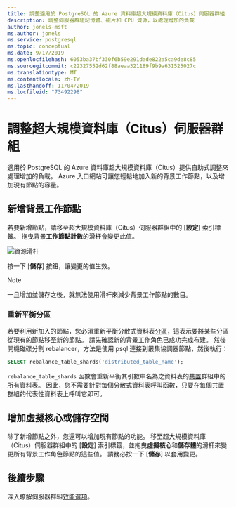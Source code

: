 ```yaml
---
title: 調整適用於 PostgreSQL 的 Azure 資料庫超大規模資料庫（Citus）伺服器群組
description: 調整伺服器群組記憶體、磁片和 CPU 資源，以處理增加的負載
author: jonels-msft
ms.author: jonels
ms.service: postgresql
ms.topic: conceptual
ms.date: 9/17/2019
ms.openlocfilehash: 6053ba37bf330f6b59e291dade822a5ca9de8c85
ms.sourcegitcommit: c22327552d62f88aeaa321189f9b9a631525027c
ms.translationtype: MT
ms.contentlocale: zh-TW
ms.lasthandoff: 11/04/2019
ms.locfileid: "73492298"
---
```

# <a name="scale-a-hyperscale-citus-server-group"></a>調整超大規模資料庫（Citus）伺服器群組

適用於 PostgreSQL 的 Azure 資料庫超大規模資料庫（Citus）提供自助式調整來處理增加的負載。 Azure 入口網站可讓您輕鬆地加入新的背景工作節點，以及增加現有節點的容量。

## <a name="add-worker-nodes"></a>新增背景工作節點

若要新增節點，請移至超大規模資料庫（Citus）伺服器群組中的 [**設定**] 索引標籤。  拖曳背景**工作節點計數**的滑杆會變更此值。

![資源滑杆](./media/howto-hyperscale-scaling/01-sliders-workers.png)

按一下 [**儲存**] 按鈕，讓變更的值生效。

> [!NOTE]
> 一旦增加並儲存之後，就無法使用滑杆來減少背景工作節點的數目。

### <a name="rebalance-shards"></a>重新平衡分區

若要利用新加入的節點，您必須重新平衡分散式資料表[分區](concepts-hyperscale-distributed-data.md#shards)，這表示要將某些分區從現有的節點移至新的節點。 請先確認新的背景工作角色已成功完成布建。 然後開機磁碟分割 rebalancer，方法是使用 psql 連接到叢集協調器節點，然後執行：

```sql
SELECT rebalance_table_shards('distributed_table_name');
```

`rebalance_table_shards` 函數會重新平衡其引數中名為之資料表的[共置](concepts-hyperscale-colocation.md)群組中的所有資料表。 因此，您不需要針對每個分散式資料表呼叫函數，只要在每個共置群組的代表性資料表上呼叫它即可。

## <a name="increase-vcores-or-storage-space"></a>增加虛擬核心或儲存空間

除了新增節點之外，您還可以增加現有節點的功能。 移至超大規模資料庫（Citus）伺服器群組中的 [**設定**] 索引標籤，並拖曳**虛擬核心**和**儲存體**的滑杆來變更所有背景工作角色節點的這些值。 請務必按一下 [**儲存**] 以套用變更。

## <a name="next-steps"></a>後續步驟

深入瞭解伺服器群組[效能選項](concepts-hyperscale-configuration-options.md)。
